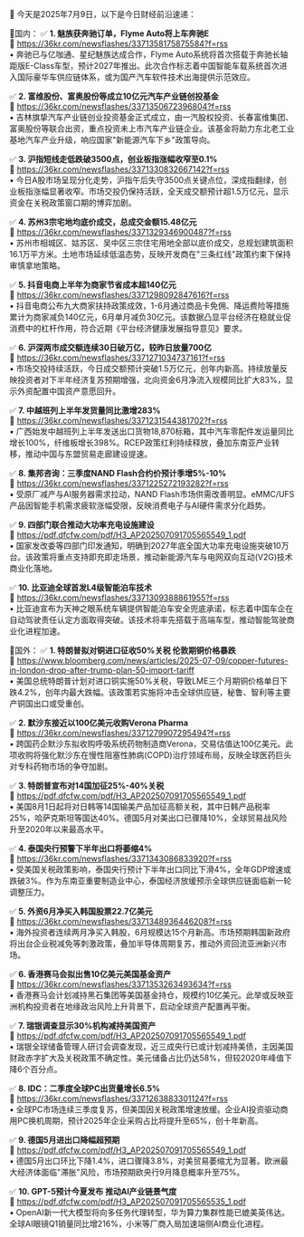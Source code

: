 📅 今天是2025年7月9日，以下是今日财经前沿速递：

📌国内：
✅ **1. 魅族获奔驰订单，Flyme Auto将上车奔驰E**  
🔗 https://36kr.com/newsflashes/3371358175875584?f=rss  
▪️ 奔驰已与亿咖通、星纪魅族达成合作，Flyme Auto系统将首次搭载于奔驰长轴距版E-Class车型，预计2027年推出。此次合作标志着中国智能车载系统首次进入国际豪华车供应链体系，或为国产汽车软件技术出海提供示范效应。

✅ **2. 富维股份、富奥股份等成立10亿元汽车产业链创投基金**  
🔗 https://36kr.com/newsflashes/3371350672396804?f=rss  
▪️ 吉林旗挚汽车产业链创业投资基金正式成立，由一汽股权投资、长春富维集团、富奥股份等联合出资，重点投资未上市汽车产业链企业。该基金将助力东北老工业基地汽车产业升级，响应国家"新能源汽车下乡"政策导向。

✅ **3. 沪指短线走低跌破3500点，创业板指涨幅收窄至0.1%**  
🔗 https://36kr.com/newsflashes/3371330832667142?f=rss  
▪️ 今日A股市场呈现分化走势，沪指午后失守3500点关键点位，深成指翻绿，创业板指涨幅显著收窄。市场交投仍保持活跃，全天成交额预计超1.5万亿元，显示资金在关税政策窗口期的博弈加剧。

✅ **4. 苏州3宗宅地均底价成交，总成交金额15.48亿元**  
🔗 https://36kr.com/newsflashes/3371329346900487?f=rss  
▪️ 苏州市相城区、姑苏区、吴中区三宗住宅用地全部以底价成交，总规划建筑面积16.1万平方米。土地市场延续低温态势，反映开发商在"三条红线"政策约束下保持审慎拿地策略。

✅ **5. 抖音电商上半年为商家节省成本超140亿元**  
🔗 https://36kr.com/newsflashes/3371298092847616?f=rss  
▪️ 抖音电商公布九大商家扶持政策成效，1-6月通过商品卡免佣、降运费险等措施累计为商家减负140亿元，6月单月减负30亿元。该数据凸显平台经济在稳就业促消费中的杠杆作用，符合近期《平台经济健康发展指导意见》要求。

✅ **6. 沪深两市成交额连续30日破万亿，较昨日放量700亿**  
🔗 https://36kr.com/newsflashes/3371271034737161?f=rss  
▪️ 市场交投持续活跃，今日成交额预计突破1.5万亿元，创年内新高。持续放量反映投资者对下半年经济复苏预期增强，北向资金6月净流入规模同比扩大83%，显示外资配置中国资产意愿回升。

✅ **7. 中越班列上半年发货量同比激增283%**  
🔗 https://36kr.com/newsflashes/3371231544381702?f=rss  
▪️ 广西始发中越班列上半年发送出口货物18,870标箱，其中汽车零配件发运量同比增长100%，纤维板增长398%。RCEP政策红利持续释放，叠加东南亚产业转移，推动中国与东盟贸易走廊建设提速。

✅ **8. 集邦咨询：三季度NAND Flash合约价预计季增5%-10%**  
🔗 https://36kr.com/newsflashes/3371225272193282?f=rss  
▪️ 受原厂减产与AI服务器需求拉动，NAND Flash市场供需改善明显。eMMC/UFS产品因智能手机需求疲软涨幅受限，反映消费电子与AI硬件需求分化趋势。

✅ **9. 四部门联合推动大功率充电设施建设**  
🔗 https://pdf.dfcfw.com/pdf/H3_AP202507091705565549_1.pdf  
▪️ 国家发改委等四部门印发通知，明确到2027年底全国大功率充电设施突破10万台。该政策将重点支持即充即走场景，推动新能源汽车与电网双向互动(V2G)技术商业化落地。

✅ **10. 比亚迪全球首发L4级智能泊车技术**  
🔗 https://36kr.com/newsflashes/3371309388861955?f=rss  
▪️ 比亚迪宣布为天神之眼系统车辆提供智能泊车安全兜底承诺，标志着中国车企在自动驾驶责任认定方面取得突破。该技术将率先搭载于高端车型，推动智能驾驶商业化进程加速。

📌国外：
✅ **1. 特朗普拟对铜进口征收50%关税 伦敦期铜价格暴跌**  
🔗 https://www.bloomberg.com/news/articles/2025-07-09/copper-futures-in-london-drop-after-trump-plan-50-import-tariff  
▪️ 美国总统特朗普计划对进口铜实施50%关税，导致LME三个月期铜价格单日下跌4.2%，创年内最大跌幅。该政策若实施将冲击全球供应链，秘鲁、智利等主要产铜国出口或受重创。

✅ **2. 默沙东接近以100亿美元收购Verona Pharma**  
🔗 https://36kr.com/newsflashes/3371279907295494?f=rss  
▪️ 跨国药企默沙东拟收购呼吸系统药物制造商Verona，交易估值达100亿美元。此项收购将强化默沙东在慢性阻塞性肺病(COPD)治疗领域布局，反映全球医药巨头对专科药物市场的争夺加剧。

✅ **3. 特朗普宣布对14国加征25%-40%关税**  
🔗 https://pdf.dfcfw.com/pdf/H3_AP202507091705565549_1.pdf  
▪️ 美国8月1日起将对日韩等14国输美产品加征高额关税，其中日韩产品税率25%，哈萨克斯坦等国达40%。德国5月对美出口已骤降10%，全球贸易战风险升至2020年以来最高水平。

✅ **4. 泰国央行预警下半年出口将萎缩4%**  
🔗 https://36kr.com/newsflashes/3371343086833920?f=rss  
▪️ 受美国关税政策影响，泰国央行预计下半年出口同比下滑4%，全年GDP增速或跌破3%。作为东南亚重要制造业中心，泰国经济放缓预示全球供应链面临新一轮调整压力。

✅ **5. 外资6月净买入韩国股票22.7亿美元**  
🔗 https://36kr.com/newsflashes/3371348936446208?f=rss  
▪️ 海外投资者连续两月净买入韩股，6月规模达15个月新高。市场预期韩国新政府将出台企业税减免等刺激政策，叠加半导体周期复苏，推动外资回流亚洲新兴市场。

✅ **6. 香港赛马会拟出售10亿美元美国基金资产**  
🔗 https://36kr.com/newsflashes/3371353263493634?f=rss  
▪️ 香港赛马会计划减持黑石集团等美国基金持仓，规模约10亿美元。此举或反映亚洲机构投资者在地缘政治风险上升背景下，启动全球资产配置再平衡。

✅ **7. 瑞银调查显示30%机构减持美国资产**  
🔗 https://pdf.dfcfw.com/pdf/H3_AP202507091705565549_1.pdf  
▪️ 瑞银全球储备管理人研讨会调查发现，近三成央行已或计划减持美债，主因美国财政赤字扩大及关税政策不确定性。美元储备占比仍达58%，但较2020年峰值下降6个百分点。

✅ **8. IDC：二季度全球PC出货量增长6.5%**  
🔗 https://36kr.com/newsflashes/3371263883301124?f=rss  
▪️ 全球PC市场连续三季度复苏，但美国因关税政策增速放缓。企业AI投资驱动商用PC换机周期，预计2025年企业采购占比将提升至65%，创十年新高。

✅ **9. 德国5月进出口降幅超预期**  
🔗 https://pdf.dfcfw.com/pdf/H3_AP202507091705565549_1.pdf  
▪️ 德国5月出口环比下降1.4%，进口骤降3.8%，对美贸易萎缩尤为显著。欧洲最大经济体面临"滞胀"风险，市场预期欧央行9月降息概率升至75%。

✅ **10. GPT-5预计今夏发布 推动AI产业链景气度**  
🔗 https://pdf.dfcfw.com/pdf/H3_AP202507091705565535_1.pdf  
▪️ OpenAI新一代大模型将向多任务代理转型，华为算力集群性能已媲美英伟达。全球AI眼镜Q1销量同比增216%，小米等厂商入局加速端侧AI商业化进程。